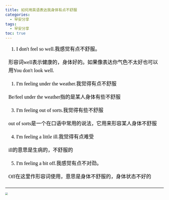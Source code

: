 ```yaml
---
title: 如何用英语表达我身体有点不舒服
categories:
  - 早安分享
tags:
  - 早安分享
toc: true 
---
```



<!-- 
 1. I don't feel so well.我感觉有点不舒服。

形容词well表示健康的，身体好的。如果像表达你气色不太好也可以用You don't look well.

1.  I'm feeling under the weather.我觉得有点不舒服

Be/feel under the weather指的是某人身体有些不舒服

3.  I'm feeling out of sorts.我觉得有些不舒服

out of sorts是一个在口语中常用的说法，它用来形容某人身体不舒服

4. I'm feeling a little ill.我觉得有点难受

ill的意思是生病的，不舒服的

5. I'm feeling a bit off.我感觉有点不对劲。

Off在这里作形容词使用，意思是身体不舒服的，身体状态不好的 -->


<section id="nice" data-tool="mdnice编辑器" data-website="https://www.mdnice.com" style="font-size: 16px; color: black; padding: 0 10px; line-height: 1.6; word-spacing: 0px; letter-spacing: 0px; word-break: break-word; word-wrap: break-word; text-align: left; font-family: Optima-Regular, Optima, PingFangSC-light, PingFangTC-light, 'PingFang SC', Cambria, Cochin, Georgia, Times, 'Times New Roman', serif;"><ol data-tool="mdnice编辑器" style="margin-top: 8px; margin-bottom: 8px; padding-left: 25px; color: black; list-style-type: decimal;">
<li><section style="margin-top: 5px; margin-bottom: 5px; line-height: 26px; text-align: left; color: rgb(1,1,1); font-weight: 500;">I don't feel so well.我感觉有点不舒服。</section></li></ol>
<p data-tool="mdnice编辑器" style="font-size: 16px; padding-top: 8px; padding-bottom: 8px; margin: 0; line-height: 26px; color: black;">形容词well表示健康的，身体好的。如果像表达你气色不太好也可以用You don't look well.</p>
<ol data-tool="mdnice编辑器" style="margin-top: 8px; margin-bottom: 8px; padding-left: 25px; color: black; list-style-type: decimal;">
<li><section style="margin-top: 5px; margin-bottom: 5px; line-height: 26px; text-align: left; color: rgb(1,1,1); font-weight: 500;">I'm feeling under the weather.我觉得有点不舒服</section></li></ol>
<p data-tool="mdnice编辑器" style="font-size: 16px; padding-top: 8px; padding-bottom: 8px; margin: 0; line-height: 26px; color: black;">Be/feel under the weather指的是某人身体有些不舒服</p>
<ol start="3" data-tool="mdnice编辑器" style="margin-top: 8px; margin-bottom: 8px; padding-left: 25px; color: black; list-style-type: decimal;">
<li><section style="margin-top: 5px; margin-bottom: 5px; line-height: 26px; text-align: left; color: rgb(1,1,1); font-weight: 500;">I'm feeling out of sorts.我觉得有些不舒服</section></li></ol>
<p data-tool="mdnice编辑器" style="font-size: 16px; padding-top: 8px; padding-bottom: 8px; margin: 0; line-height: 26px; color: black;">out of sorts是一个在口语中常用的说法，它用来形容某人身体不舒服</p>
<ol start="4" data-tool="mdnice编辑器" style="margin-top: 8px; margin-bottom: 8px; padding-left: 25px; color: black; list-style-type: decimal;">
<li><section style="margin-top: 5px; margin-bottom: 5px; line-height: 26px; text-align: left; color: rgb(1,1,1); font-weight: 500;">I'm feeling a little ill.我觉得有点难受</section></li></ol>
<p data-tool="mdnice编辑器" style="font-size: 16px; padding-top: 8px; padding-bottom: 8px; margin: 0; line-height: 26px; color: black;">ill的意思是生病的，不舒服的</p>
<ol start="5" data-tool="mdnice编辑器" style="margin-top: 8px; margin-bottom: 8px; padding-left: 25px; color: black; list-style-type: decimal;">
<li><section style="margin-top: 5px; margin-bottom: 5px; line-height: 26px; text-align: left; color: rgb(1,1,1); font-weight: 500;">I'm feeling a bit off.我感觉有点不对劲。</section></li></ol>
<p data-tool="mdnice编辑器" style="font-size: 16px; padding-top: 8px; padding-bottom: 8px; margin: 0; line-height: 26px; color: black;">Off在这里作形容词使用，意思是身体不舒服的，身体状态不好的</p>
</section>


---


<img src="/img/off.png" style="zoom:50%;" />